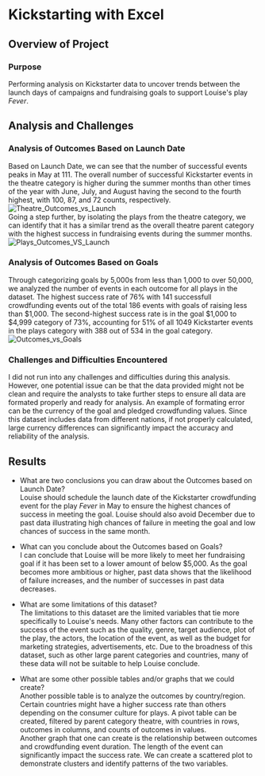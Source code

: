 # Kickstarting with Excel

## Overview of Project
### Purpose
Performing analysis on Kickstarter data to uncover trends between the launch days of campaigns and fundraising goals to support Louise's play *Fever*. 

## Analysis and Challenges

### Analysis of Outcomes Based on Launch Date
Based on Launch Date, we can see that the number of successful events peaks in May at 111. The overall number of successful Kickstarter events in the theatre category is higher during the summer months than other times of the year with June, July, and August having the second to the fourth highest, with 100, 87, and 72 counts, respectively. <br />
![Theatre_Outcomes_vs_Launch](https://user-images.githubusercontent.com/98621924/155862372-5fd2a46b-1d72-484d-8ca1-8440a773c7d7.png)<br />
Going a step further, by isolating the plays from the theatre category, we can identify that it has a similar trend as the overall theatre parent category with the highest success in fundraising events during the summer months. <br />
![Plays_Outcomes_VS_Launch](https://user-images.githubusercontent.com/98621924/155862378-a3d0bdc8-36d7-40eb-9151-c4ac5674ba2e.png)


### Analysis of Outcomes Based on Goals
Through categorizing goals by 5,000s from less than 1,000 to over 50,000, we analyzed the number of events in each outcome for all plays in the dataset. The highest success rate of 76% with 141 successfull crowdfunding events out of the total 186 events with goals of raising less than $1,000. The second-highest success rate is in the goal $1,000 to $4,999 category of 73%, accounting for 51% of all 1049 Kickstarter events in the plays category with 388 out of 534 in the goal category. <br />
![Outcomes_vs_Goals](https://user-images.githubusercontent.com/98621924/155862387-97bca0b2-b02e-4f47-8381-8a18b6eeb057.png)

### Challenges and Difficulties Encountered
I did not run into any challenges and difficulties during this analysis. However, one potential issue can be that the data provided might not be clean and require the analysts to take further steps to ensure all data are formated properly and ready for analysis. An example of formating error can be the currency of the goal and pledged crowdfunding values. Since this dataset includes data from different nations, if not properly calculated, large currency differences can significantly impact the accuracy and reliability of the analysis. 

## Results

- What are two conclusions you can draw about the Outcomes based on Launch Date?<br />
Louise should schedule the launch date of the Kickstarter crowdfunding event for the play *Fever* in May to ensure the highest chances of success in meeting the goal. Louise should also avoid December due to past data illustrating high chances of failure in meeting the goal and low chances of success in the same month.

- What can you conclude about the Outcomes based on Goals? <br />
I can conclude that Louise will be more likely to meet her fundraising goal if it has been set to a lower amount of below $5,000. As the goal becomes more ambitious or higher, past data shows that the likelihood of failure increases, and the number of successes in past data decreases.

- What are some limitations of this dataset? <br />
The limitations to this dataset are the limited variables that tie more specifically to Louise's needs. Many other factors can contribute to the success of the event such as the quality, genre, target audience, plot of the play, the actors, the location of the event, as well as the budget for marketing strategies, advertisements, etc. Due to the broadness of this dataset, such as other large parent categories and countries, many of these data will not be suitable to help Louise conclude.

- What are some other possible tables and/or graphs that we could create? <br />
Another possible table is to analyze the outcomes by country/region. Certain countries might have a higher success rate than others depending on the consumer culture for plays. A pivot table can be created, filtered by parent category theatre, with countries in rows, outcomes in columns, and counts of outcomes in values. <br />
Another graph that one can create is the relationship between outcomes and crowdfunding event duration. The length of the event can significantly impact the success rate. We can create a scattered plot to demonstrate clusters and identify patterns of the two variables. 
